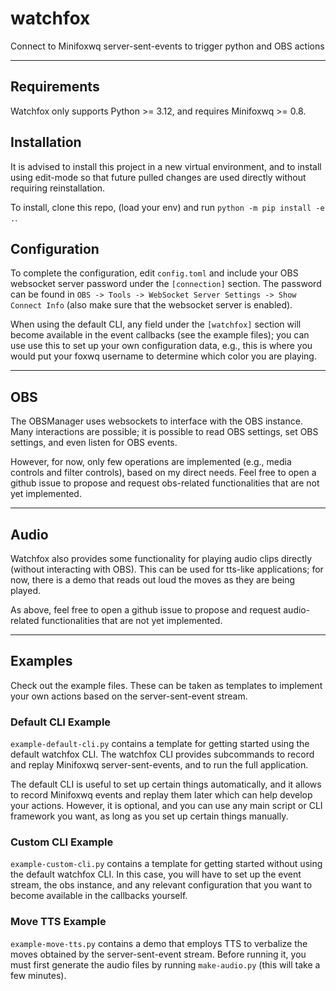 # watchfox
Connect to Minifoxwq server-sent-events to trigger python and OBS actions

---

## Requirements

Watchfox only supports Python >= 3.12, and requires Minifoxwq >= 0.8.

## Installation

It is advised to install this project in a new virtual environment, and to
install using edit-mode so that future pulled changes are used directly without
requiring reinstallation.

To install, clone this repo, (load your env) and run `python -m pip install -e .`.

## Configuration

To complete the configuration, edit `config.toml` and include your OBS
websocket server password under the `[connection]` section.  The password can
be found in `OBS -> Tools -> WebSocket Server Settings -> Show Connect Info`
(also make sure that the websocket server is enabled).

When using the default CLI, any field under the `[watchfox]` section will
become available in the event callbacks (see the example files);  you can use
use this to set up your own configuration data, e.g., this is where you would
put your foxwq username to determine which color you are playing.

---

## OBS

The OBSManager uses websockets to interface with the OBS instance.  Many
interactions are possible;  it is possible to read OBS settings, set OBS
settings, and even listen for OBS events.

However, for now, only few operations are implemented (e.g., media controls and
filter controls), based on my direct needs.  Feel free to open a github issue
to propose and request obs-related functionalities that are not yet
implemented.

---

## Audio

Watchfox also provides some functionality for playing audio clips directly
(without interacting with OBS).  This can be used for tts-like applications;
for now, there is a demo that reads out loud the moves as they are being
played.

As above, feel free to open a github issue to propose and request audio-related
functionalities that are not yet implemented.

---

## Examples

Check out the example files.  These can be taken as templates to implement your
own actions based on the server-sent-event stream.

### Default CLI Example

`example-default-cli.py` contains a template for getting started using the
default watchfox CLI.  The watchfox CLI provides subcommands to record and
replay Minifoxwq server-sent-events, and to run the full application.

The default CLI is useful to set up certain things automatically, and it allows
to record Minifoxwq events and replay them later which can help develop your
actions.  However, it is optional, and you can use any main script or CLI
framework you want, as long as you set up certain things manually.

### Custom CLI Example

`example-custom-cli.py` contains a template for getting started without using
the default watchfox CLI.  In this case, you will have to set up the event
stream, the obs instance, and any relevant configuration that you want to
become available in the callbacks yourself.

### Move TTS Example

`example-move-tts.py` contains a demo that employs TTS to verbalize the moves
obtained by the server-sent-event stream.  Before running it, you must first
generate the audio files by running `make-audio.py` (this will take a few
minutes).
